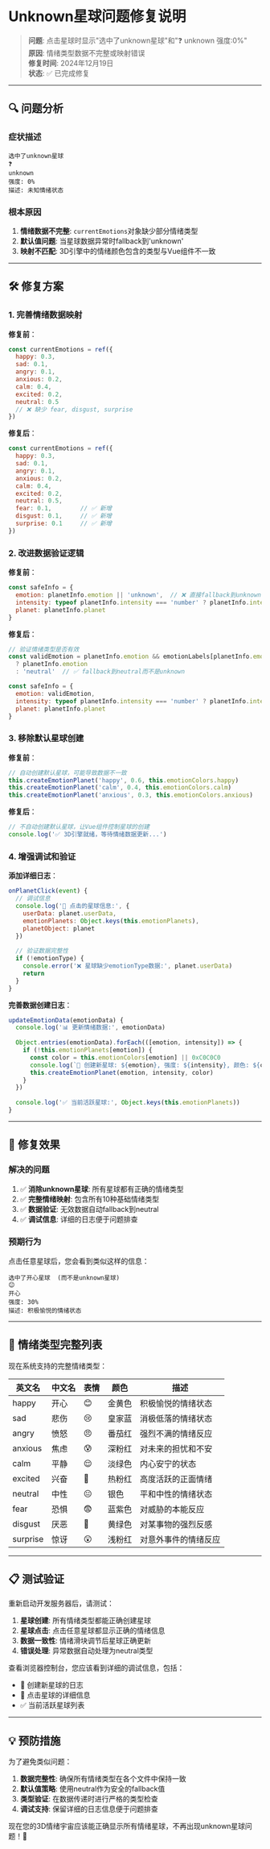 # Unknown星球问题修复说明

> **问题**: 点击星球时显示"选中了unknown星球"和"❓ unknown 强度:0%"  
> **原因**: 情绪类型数据不完整或映射错误  
> **修复时间**: 2024年12月19日  
> **状态**: ✅ 已完成修复  

---

## 🔍 问题分析

### 症状描述
```
选中了unknown星球
❓
unknown
强度: 0%
描述: 未知情绪状态
```

### 根本原因
1. **情绪数据不完整**: `currentEmotions`对象缺少部分情绪类型
2. **默认值问题**: 当星球数据异常时fallback到'unknown'
3. **映射不匹配**: 3D引擎中的情绪颜色包含的类型与Vue组件不一致

---

## 🛠️ 修复方案

### 1. 完善情绪数据映射
**修复前**：
```javascript
const currentEmotions = ref({
  happy: 0.3,
  sad: 0.1,
  angry: 0.1,
  anxious: 0.2,
  calm: 0.4,
  excited: 0.2,
  neutral: 0.5
  // ❌ 缺少 fear, disgust, surprise
})
```

**修复后**：
```javascript
const currentEmotions = ref({
  happy: 0.3,
  sad: 0.1,
  angry: 0.1,
  anxious: 0.2,
  calm: 0.4,
  excited: 0.2,
  neutral: 0.5,
  fear: 0.1,        // ✅ 新增
  disgust: 0.1,     // ✅ 新增
  surprise: 0.1     // ✅ 新增
})
```

### 2. 改进数据验证逻辑
**修复前**：
```javascript
const safeInfo = {
  emotion: planetInfo.emotion || 'unknown',  // ❌ 直接fallback到unknown
  intensity: typeof planetInfo.intensity === 'number' ? planetInfo.intensity : 0,
  planet: planetInfo.planet
}
```

**修复后**：
```javascript
// 验证情绪类型是否有效
const validEmotion = planetInfo.emotion && emotionLabels[planetInfo.emotion] 
  ? planetInfo.emotion 
  : 'neutral'  // ✅ fallback到neutral而不是unknown

const safeInfo = {
  emotion: validEmotion,
  intensity: typeof planetInfo.intensity === 'number' ? planetInfo.intensity : 0,
  planet: planetInfo.planet
}
```

### 3. 移除默认星球创建
**修复前**：
```javascript
// 自动创建默认星球，可能导致数据不一致
this.createEmotionPlanet('happy', 0.6, this.emotionColors.happy)
this.createEmotionPlanet('calm', 0.4, this.emotionColors.calm)
this.createEmotionPlanet('anxious', 0.3, this.emotionColors.anxious)
```

**修复后**：
```javascript
// 不自动创建默认星球，让Vue组件控制星球的创建
console.log('✅ 3D引擎就绪，等待情绪数据更新...')
```

### 4. 增强调试和验证
**添加详细日志**：
```javascript
onPlanetClick(event) {
  // 调试信息
  console.log('🎯 点击的星球信息:', {
    userData: planet.userData,
    emotionPlanets: Object.keys(this.emotionPlanets),
    planetObject: planet
  })
  
  // 验证数据完整性
  if (!emotionType) {
    console.error('❌ 星球缺少emotionType数据:', planet.userData)
    return
  }
}
```

**完善数据创建日志**：
```javascript
updateEmotionData(emotionData) {
  console.log('📊 更新情绪数据:', emotionData)
  
  Object.entries(emotionData).forEach(([emotion, intensity]) => {
    if (!this.emotionPlanets[emotion]) {
      const color = this.emotionColors[emotion] || 0xC0C0C0
      console.log(`🌟 创建新星球: ${emotion}, 强度: ${intensity}, 颜色: ${color.toString(16)}`)
      this.createEmotionPlanet(emotion, intensity, color)
    }
  })
  
  console.log('✅ 当前活跃星球:', Object.keys(this.emotionPlanets))
}
```

---

## 🎯 修复效果

### 解决的问题
1. ✅ **消除unknown星球**: 所有星球都有正确的情绪类型
2. ✅ **完整情绪映射**: 包含所有10种基础情绪类型
3. ✅ **数据验证**: 无效数据自动fallback到neutral
4. ✅ **调试信息**: 详细的日志便于问题排查

### 预期行为
点击任意星球后，您会看到类似这样的信息：
```
选中了开心星球  (而不是unknown星球)
😊
开心
强度: 30%
描述: 积极愉悦的情绪状态
```

---

## 🔧 情绪类型完整列表

现在系统支持的完整情绪类型：

| 英文名 | 中文名 | 表情 | 颜色 | 描述 |
|--------|--------|------|------|------|
| happy | 开心 | 😊 | 金黄色 | 积极愉悦的情绪状态 |
| sad | 悲伤 | 😢 | 皇家蓝 | 消极低落的情绪状态 |
| angry | 愤怒 | 😠 | 番茄红 | 强烈不满的情绪反应 |
| anxious | 焦虑 | 😰 | 深粉红 | 对未来的担忧和不安 |
| calm | 平静 | 😌 | 淡绿色 | 内心安宁的状态 |
| excited | 兴奋 | 🤩 | 热粉红 | 高度活跃的正面情绪 |
| neutral | 中性 | 😐 | 银色 | 平和中性的情绪状态 |
| fear | 恐惧 | 😨 | 蓝紫色 | 对威胁的本能反应 |
| disgust | 厌恶 | 🤢 | 黄绿色 | 对某事物的强烈反感 |
| surprise | 惊讶 | 😲 | 浅粉红 | 对意外事件的情绪反应 |

---

## 📋 测试验证

重新启动开发服务器后，请测试：

1. **星球创建**: 所有情绪类型都能正确创建星球
2. **星球点击**: 点击任意星球都显示正确的情绪信息
3. **数据一致性**: 情绪滑块调节后星球正确更新
4. **错误处理**: 异常数据自动处理为neutral类型

查看浏览器控制台，您应该看到详细的调试信息，包括：
- 🌟 创建新星球的日志
- 🎯 点击星球的详细信息
- ✅ 当前活跃星球列表

---

## 💡 预防措施

为了避免类似问题：

1. **数据完整性**: 确保所有情绪类型在各个文件中保持一致
2. **默认值策略**: 使用neutral作为安全的fallback值
3. **类型验证**: 在数据传递时进行严格的类型检查
4. **调试支持**: 保留详细的日志信息便于问题排查

现在您的3D情绪宇宙应该能正确显示所有情绪星球，不再出现unknown星球问题！🌟
